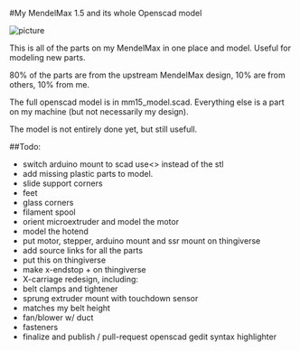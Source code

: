 #My MendelMax 1.5 and its whole Openscad model

![picture](http://github.com/markfinn/complete_MendelMax1.5/blob/master/mm15_model.png?raw=true "model")

This is all of the parts on my MendelMax in one place and model.  Useful for modeling new parts.

80% of the parts are from the upstream MendelMax design, 10% are from others, 10% from me.

The full openscad model is in mm15_model.scad. Everything else is a part on my machine (but not necessarily my design).

The model is not entirely done yet, but still usefull.

##Todo:
* switch arduino mount to scad use<> instead of the stl
* add missing plastic parts to model.
 * slide support corners
 * feet
 * glass corners
 * filament spool
* orient microextruder and model the motor
* model the hotend
* put motor, stepper, arduino mount and ssr mount on thingiverse
* add source links for all the parts
* put this on thingiverse
* make x-endstop + on thingiverse
* X-carriage redesign, including:
 * belt clamps and tightener
 * sprung extruder mount with touchdown sensor
 * matches my belt height
 * fan/blower w/ duct
* fasteners
* finalize and publish / pull-request openscad gedit syntax highlighter



